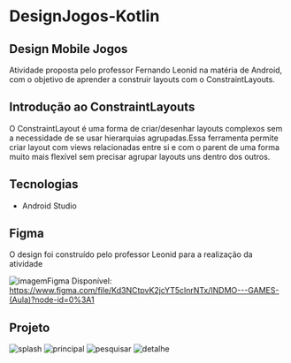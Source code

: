 # DesignJogos-Kotlin

## Design Mobile Jogos
Atividade proposta pelo professor Fernando Leonid na matéria de Android, com o objetivo de aprender a construir layouts com o ConstraintLayouts.

## Introdução ao ConstraintLayouts
O ConstraintLayout é uma forma de criar/desenhar layouts complexos sem a necessidade de se usar hierarquias agrupadas.Essa ferramenta permite criar layout com views relacionadas entre si e com o parent de uma forma muito mais flexível sem precisar agrupar layouts uns dentro dos outros.

## Tecnologias
* Android Studio

## Figma
O design foi construído pelo professor Leonid para a realização da atividade

![imagemFigma](https://user-images.githubusercontent.com/88786336/168149301-32e775ee-5525-4d64-8aeb-c469ede5f357.PNG)
Disponível: https://www.figma.com/file/Kd3NCtpvK2jcYT5clnrNTx/INDMO---GAMES-(Aula)?node-id=0%3A1



## Projeto 
![splash](https://user-images.githubusercontent.com/88786336/168148679-aa7fb3d3-8ef2-48e5-9ff7-5449fb93af13.png) ![principal](https://user-images.githubusercontent.com/88786336/168148856-2946751e-a66a-447a-94af-54a8534cb43c.PNG) ![pesquisar](https://user-images.githubusercontent.com/88786336/168148994-f878e13b-7f8b-4c2b-9ebe-fd9e2b5fd310.PNG) ![detalhe](https://user-images.githubusercontent.com/88786336/168149024-c3f237f2-4273-48ac-a40a-05ee6a63fd69.PNG)







